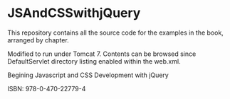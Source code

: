 # JSAndCSSwithjQuery

This repository contains all the source code for the examples in the book, arranged by chapter.

Modified to run under Tomcat 7. Contents can be browsed since DefaultServlet directory listing enabled within the web.xml.

Begining Javascript and CSS Development with jQuery

ISBN: 978-0-470-22779-4

